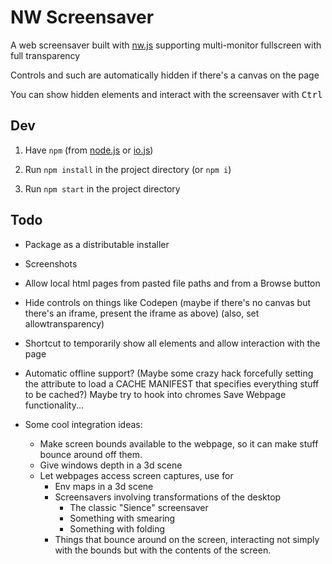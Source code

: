 
# NW Screensaver

A web screensaver built with [nw.js](http://nwjs.io/)
supporting multi-monitor fullscreen
with full transparency

Controls and such are automatically hidden if there's a canvas on the page

You can show hidden elements and interact with the screensaver with <kbd>Ctrl</kbd>


## Dev

1. Have `npm` (from [node.js](http://nodejs.org/) or [io.js](http://iojs.org/))

2. Run `npm install` in the project directory (or `npm i`)

3. Run `npm start` in the project directory


## Todo

* Package as a distributable installer

* Screenshots

* Allow local html pages from pasted file paths and from a Browse button

* Hide controls on things like Codepen
  (maybe if there's no canvas but there's an iframe, present the iframe as above)
  (also, set allowtransparency)

* Shortcut to temporarily show all elements and allow interaction with the page


* Automatic offline support?
  (Maybe some crazy hack
  forcefully setting the <html manifest> attribute
  to load a CACHE MANIFEST that specifies everything stuff to be cached?)
  Maybe try to hook into chromes Save Webpage functionality...


* Some cool integration ideas:
  * Make screen bounds available to the webpage,
    so it can make stuff bounce around off them.
  * Give windows depth in a 3d scene
  * Let webpages access screen captures, use for
    * Env maps in a 3d scene
    * Screensavers involving transformations of the desktop
      * The classic "Sience" screensaver
      * Something with smearing
      * Something with folding
    * Things that bounce around on the screen,
      interacting not simply with the bounds
      but with the contents of the screen.

